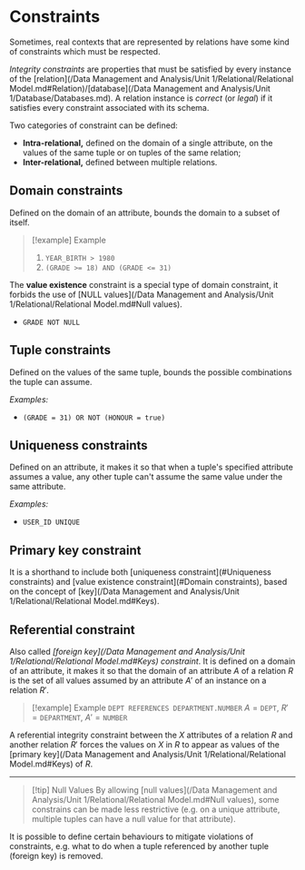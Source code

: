 # Constraints

Sometimes, real contexts that are represented by relations have some kind of constraints which must be respected.

*Integrity constraints* are properties that must be satisfied by every instance of the [relation](/Data Management and Analysis/Unit 1/Relational/Relational Model.md#Relation)/[database](/Data Management and Analysis/Unit 1/Database/Databases.md). A relation instance is *correct* (or *legal*) if it satisfies every constraint associated with its schema.

Two categories of constraint can be defined:
- **Intra-relational,** defined on the domain of a single attribute, on the values of the same tuple or on tuples of the same relation;
- **Inter-relational,** defined between multiple relations.

## Domain constraints

Defined on the domain of an attribute, bounds the domain to a subset of itself.

> [!example] Example
> 1. `YEAR_BIRTH > 1980`
> 2. `(GRADE >= 18) AND (GRADE <= 31)`

The **value existence** constraint is a special type of domain constraint, it forbids the use of [NULL values](/Data Management and Analysis/Unit 1/Relational/Relational Model.md#Null values).
- `GRADE NOT NULL`

## Tuple constraints

Defined on the values of the same tuple, bounds the possible combinations the tuple can assume.

*Examples:*
-  `(GRADE = 31) OR NOT (HONOUR = true)`

## Uniqueness constraints

Defined on an attribute, it makes it so that when a tuple's specified attribute assumes a value, any other tuple can't assume the same value under the same attribute.

*Examples:*
-  `USER_ID UNIQUE`

## Primary key constraint

It is a shorthand to include both [uniqueness constraint](#Uniqueness constraints) and [value existence constraint](#Domain constraints), based on the concept of [key](/Data Management and Analysis/Unit 1/Relational/Relational Model.md#Keys).

## Referential constraint

Also called *[foreign key](/Data Management and Analysis/Unit 1/Relational/Relational Model.md#Keys) constraint*. It is defined on a domain of an attribute, it makes it so that the domain of an attribute $A$ of a relation $R$ is the set of all values assumed by an attribute $A'$ of an instance on a relation $R'$.

> [!example] Example
> `DEPT REFERENCES DEPARTMENT.NUMBER`
> $A = \texttt{DEPT},\ R' = \texttt{DEPARTMENT},\ A' = \texttt{NUMBER}$

A referential integrity constraint between the $X$ attributes of a relation $R$ and another relation $R'$ forces the values on $X$ in $R$ to appear as values of the [primary key](/Data Management and Analysis/Unit 1/Relational/Relational Model.md#Keys) of $R$.

---

> [!tip] Null Values
> By allowing [null values](/Data Management and Analysis/Unit 1/Relational/Relational Model.md#Null values), some constrains can be made less restrictive (e.g. on a unique attribute, multiple tuples can have a null value for that attribute).

It is possible to define certain behaviours to mitigate violations of constraints, e.g. what to do when a tuple referenced by another tuple (foreign key) is removed.
